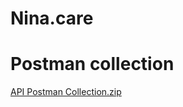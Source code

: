 # Nina.care

# Postman collection

[API Postman Collection.zip](https://github.com/TheBurgerShot/nina-care/files/11201996/API.Postman.Collection.zip)
